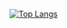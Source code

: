 [![Top Langs](https://github-readme-stats.vercel.app/api/top-langs/?username=keks137&theme=)](https://github.com/anuraghazra/github-readme-stats)

